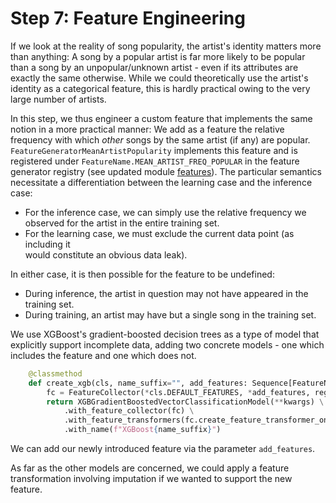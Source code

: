 # Step 7: Feature Engineering

If we look at the reality of song popularity, the artist's identity matters more
than anything: 
A song by a popular artist is far more likely to be popular than a song by an unpopular/unknown
artist - even if its attributes are exactly the same otherwise.
While we could theoretically use the artist's identity as a categorical feature,
this is hardly practical owing to the very large number of artists.

In this step, we thus engineer a custom feature that implements the same notion in a
more practical manner:
We add as a feature the relative frequency with which *other* songs by the same
artist (if any) are popular.
`FeatureGeneratorMeanArtistPopularity` implements this feature and is registered
under `FeatureName.MEAN_ARTIST_FREQ_POPULAR` in the feature generator registry (see updated module [features](songpop/features.py)).
The particular semantics necessitate a differentiation between the learning case
and the inference case:
  * For the inference case, we can simply use the relative frequency we observed
    for the artist in the entire training set.
  * For the learning case, we must exclude the current data point (as including it  
    would constitute an obvious data leak).

In either case, it is then possible for the feature to be undefined:
  * During inference, the artist in question may not have appeared in the training set.
  * During training, an artist may have but a single song in the training set.

We use XGBoost's gradient-boosted decision trees as a type of model that explicitly
support incomplete data, adding two concrete models - one which includes the feature and
one which does not.

```python
    @classmethod
    def create_xgb(cls, name_suffix="", add_features: Sequence[FeatureName] = (), **kwargs):
        fc = FeatureCollector(*cls.DEFAULT_FEATURES, *add_features, registry=registry)
        return XGBGradientBoostedVectorClassificationModel(**kwargs) \
            .with_feature_collector(fc) \
            .with_feature_transformers(fc.create_feature_transformer_one_hot_encoder()) \
            .with_name(f"XGBoost{name_suffix}")
```

We can add our newly introduced feature via the parameter `add_features`.

As far as the other models are concerned, we could apply a feature transformation involving
imputation if we  wanted to support the new feature.
